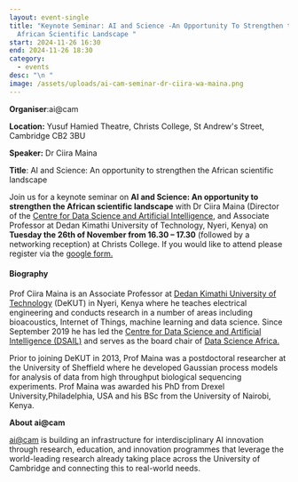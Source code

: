 ```yaml
---
layout: event-single
title: "Keynote Seminar: AI and Science -An Opportunity To Strengthen the
  African Scientific Landscape "
start: 2024-11-26 16:30
end: 2024-11-26 18:30
category:
  - events
desc: "\n "
image: /assets/uploads/ai-cam-seminar-dr-ciira-wa-maina.png
---
```

**Organiser**:ai@cam

**Location:** Yusuf Hamied Theatre, Christs College, St Andrew's Street, Cambridge CB2 3BU

**Speaker:** Dr Ciira Maina

**Title**: AI and Science: An opportunity to strengthen the African scientific landscape

Join us for a keynote seminar on **AI and Science: An opportunity to strengthen the African scientific landscape** with Dr Ciira Maina (Director of the  [Centre for Data Science and Artificial Intelligence](https://dsail.dkut.ac.ke), and Associate Professor at Dedan Kimathi University of Technology, Nyeri, Kenya)  on **Tuesday the 26th of November from 16.30 – 17.30** (followed by a networking reception) at Christs College. If you would like to attend please register via the [google form.](https://forms.gle/hPcfDvk8sGhDjSbeA) 



#### **Biography**

Prof Ciira Maina is an Associate Professor at [Dedan Kimathi University of Technology](https://www.dkut.ac.ke/index.php) (DeKUT) in Nyeri, Kenya where he teaches electrical engineering and  conducts research in a number of areas including bioacoustics, Internet of Things, machine learning and data science. Since September 2019 he has led the [Centre for Data Science and Artificial Intelligence (DSAIL)](https://dsail.dkut.ac.ke/) and serves as the board chair of [Data Science Africa.](https://www.datascienceafrica.org/)

Prior to joining DeKUT in 2013, Prof Maina was a postdoctoral researcher at the University of Sheffield where he developed Gaussian process models for analysis of data from high throughput biological sequencing experiments. Prof Maina was awarded his PhD from Drexel University,Philadelphia, USA and his BSc from  the University of Nairobi, Kenya.

**About ai@cam**

[ai@cam](https://ai.cam.ac.uk/ "https\\://ai.cam.ac.uk/") is building an infrastructure for interdisciplinary AI innovation through research, education, and innovation programmes that leverage the world-leading research already taking place across the University of Cambridge and connecting this to real-world needs.